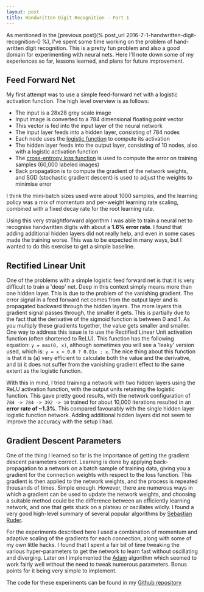 ```yaml
---
layout: post
title: Handwritten Digit Recognition - Part 1
---
```


As mentioned in the [previous post](% post_url 2016-7-1-handwritten-digit-recognition-0 %), I've spent some time working on the problem of hand-written digit recognition. This is a pretty fun problem and also a good domain for experimenting with neural nets. Here I'll note down some of my experiences so far, lessons learned, and plans for future improvement.

## Feed Forward Net
My first attempt was to use a simple feed-forward net with a logistic activation function. The high level overview is as follows:

* The input is a 28x28 grey scale image
* Input image is converted to a 784 dimensional floating point vector
* This vector is fed into the input layer of the neural network
* The input layer feeds into a hidden layer, consisting of 784 nodes
* Each node uses the [logistic function](https://en.wikipedia.org/wiki/Logistic_function) to compute its activation
* The hidden layer feeds into the output layer, consisting of 10 nodes, also with a logistic activation function
* The [cross-entropy loss function](https://en.wikipedia.org/wiki/Cross_entropy) is used to compute the error on training samples (60,000 labeled images)
* Back propagation is to compute the gradient of the network weights, and SGD (stochastic gradient descent) is used to adjust the weights to minimise error

I think the mini-batch sizes used were about 1000 samples, and the learning policy was a mix of momentum and per-weight learning rate scaling, combined with a fixed decay rate for the root learning rate.

Using this very straightforward algorithm I was able to train a neural net to recognise handwritten digits with about a **1.6% error rate**. I found that adding additional hidden layers did not really help, and even in some cases made the training worse. This was to be expected in many ways, but I wanted to do this exercise to get a simple baseline.

## Rectified Linear Unit
One of the problems with a simple logistic feed forward net is that it is very difficult to train a 'deep' net. Deep in this context simply means more than one hidden layer. This is due to the problem of the vanishing gradient. The error signal in a feed forward net comes from the output layer and is propagated backward through the hidden layers. The more layers this gradient signal passes through, the smaller it gets. This is partially due to the fact that the derivative of the sigmoid function is between 0 and 1. As you multiply these gradients together, the value gets smaller and smaller. One way to address this issue is to use the Rectified Linear Unit activation function (often shortened to ReLU). This function has the following equation: `y = max(0, x)`, although sometimes you will see a 'leaky' version used, which is: `y = x < 0.0 ? 0.01x : x`. The nice thing about this function is that it is (a) very efficient to calculate both the value and the derivative, and b) it does not suffer from the vanishing gradient effect to the same extent as the logistic function. 

With this in mind, I tried training a network with two hidden layers using the ReLU activation function, with the output units retaining the logistic function. This gave pretty good results, with the network configuration of `784 -> 784 -> 392 -> 10` trained for about 10,000 iterations resulted in an **error rate of ~1.3%**. This compared favourably with the single hidden layer logistic function network. Adding additional hidden layers did not seem to improve the accuracy with the setup I had.

## Gradient Descent Parameters
One of the thing I learned so far is the importance of getting the gradient descent parameters correct. Learning is done by applying back-propagation to a network on a batch sample of training data, giving you a gradient for the connection weights with respect to the loss function. This gradient is then applied to the network weights, and the process is repeated thousands of times. Simple enough. However, there are numerous ways in which a gradient can be used to update the network weights, and choosing a suitable method could be the difference between an efficiently learning network, and one that gets stuck on a plateau or oscillates wildly. I found a very good high-level summary of several popular algorithms by [Sebastian Ruder](http://sebastianruder.com/optimizing-gradient-descent/). 

For the experiments described here I used a combination of momentum and adaptive scaling of the gradients for each connection, along with some of my own little hacks. I found that I spent a fair bit of time tweaking the various hyper-parameters to get the network to learn fast without oscillating and diverging. Later on I implemented the [Adam](http://sebastianruder.com/optimizing-gradient-descent/index.html#adam) algorithm which seemed to work fairly well without the need to tweak numerous parameters. Bonus points for it being very simple to implement.

The code for these experiments can be found in my [Github repository](https://github.com/osushkov/handwriting)

